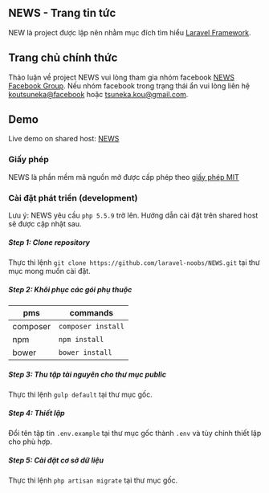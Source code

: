 ## NEWS - Trang tin tức
NEW là project được lập nên nhằm mục đích tìm hiểu [Laravel Framework](http://laravel.com).
## Trang chủ chính thức
 Thảo luận về project NEWS vui lòng tham gia nhóm facebook [NEWS Facebook Group](https://www.facebook.com/groups/1000070060031803/). Nếu nhóm facebook trong trạng thái ẩn vui lòng liên hệ [koutsuneka@facebook](https://www.facebook.com/messages/koutsuneka) hoặc [tsuneka.kou@gmail.com](mailto:tsuneka.kou@gmail.com?Subject=NEWS%20Group%20Invitation).
## Demo
 Live demo on shared host: [NEWS](http://news.meongu.net)
### Giấy phép
 NEWS là phần mềm mã nguồn mở được cấp phép theo [giấy phép MIT](http://opensource.org/licenses/MIT)
### Cài đặt phát triển (development)
Lưu ý: NEWS yêu cầu `php 5.5.9` trờ lên. Hướng dẫn cài đặt trên shared host sẽ được cập nhật sau.
##### Step 1: Clone repository
 Thực thi lệnh `git clone https://github.com/laravel-noobs/NEWS.git` tại thư mục mong muốn cài đặt.
##### Step 2: Khôi phục các gói phụ thuộc
|    pms   |      commands      |
|----------|--------------------|
| composer | `composer install` |
| npm      | `npm install`      |
| bower    | `bower install`    |
##### Step 3: Thu tập tài nguyên cho thư mục public
 Thực thi lệnh `gulp default` tại thư mục gốc.
##### Step 4: Thiết lập
 Đổi tên tập tin `.env.example` tại thư mục gốc thành `.env` và tùy chỉnh thiết lập cho phù hợp.
##### Step 5: Cài đặt cơ sở dữ liệu
 Thực thi lệnh `php artisan migrate` tại thư mục gốc.